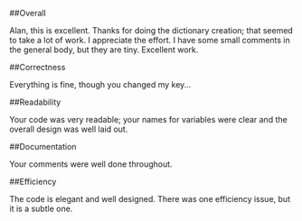 ##Overall

Alan, this is excellent. Thanks for doing the dictionary creation; that seemed to take a lot of work. I appreciate the effort. I have some small comments in the general body, but they are tiny. Excellent work.

##Correctness

Everything is fine, though you changed my key...

##Readability

Your code was very readable; your names for variables were clear and the overall design was well laid out.

##Documentation

Your comments were well done throughout.

##Efficiency

The code is elegant and well designed. There was one efficiency issue, but it is a subtle one.